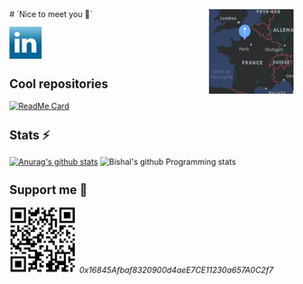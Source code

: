 <img align="right" width="150" height="150" src="images/map.png">
# `Nice to meet you 👋`

[![linkedin](images/linkedin.ico)](https://www.linkedin.com/in/arthur-richard-884645176/)

## Cool repositories

[![ReadMe Card](https://github-readme-stats.vercel.app/api/pin/?username=arthuRHD&repo=.vscode&show_owner=true&title_color=fff&icon_color=f9f9f9&text_color=9f9f9f&bg_color=151515)](https://github.com/anuraghazra/github-readme-stats)

## Stats ⚡

[![Anurag's github stats](https://github-readme-stats.vercel.app/api?username=arthuRHD&count_private=true&show_icons=true&&title_color=fff&icon_color=79ff97&text_color=9f9f9f&bg_color=151515)](https://github.com/anuraghazra/github-readme-stats)
![Bishal's github Programming stats](https://github-readme-stats.vercel.app/api/top-langs/?username=arthuRHD&show_icons=true&layout=compact&hide=TSQL&title_color=fff&icon_color=f9f9f9&text_color=9f9f9f&bg_color=151515)

## Support me 🌱

![0x16845Afbaf8320900d4aeE7CE11230a657A0C2f7](images/wallet.png)
_0x16845Afbaf8320900d4aeE7CE11230a657A0C2f7_
